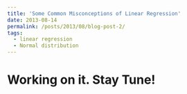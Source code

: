 ```yaml
---
title: 'Some Common Misconceptions of Linear Regression'
date: 2013-08-14
permalink: /posts/2013/08/blog-post-2/
tags:
  - linear regression
  - Normal distribution
---
```


# Working on it. Stay Tune!

